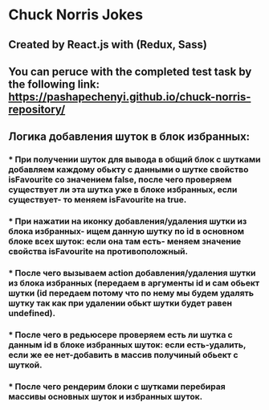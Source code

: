 # Chuck Norris Jokes
## Created by React.js with (Redux, Sass)
## You can peruce with the completed test task by the following link: https://pashapechenyi.github.io/chuck-norris-repository/
## Логика добавления шуток в блок избранных:
### * При получении шуток для вывода в общий блок с шутками добавляем каждому обькту с данными о шутке свойство isFavourite со значением false, после чего проверяем существует ли эта шутка уже в блоке избранных, если существует- то меняем isFavourite на true.     
### * При нажатии на иконку добавления/удаления шутки из блока избранных- ищем данную шутку по id в основном блоке всех шуток: если она там есть- меняем значение свойства isFavourite на противоположный. 
### * После чего вызываем action добавления/удаления шутки из блока избранных (передаем в аргументы id и сам обьект шутки (id передаем потому что по нему мы будем удалять шутку так как при удалении обькт шутки будет равен undefined). 
### * После чего в редьюсере проверяем есть ли шутка с данным id в блоке избранных шуток: если есть-удалить, если же ее нет-добавить в массив получиный обьект с шуткой.
### * После чего рендерим блоки с шутками перебирая массивы основных шуток и избранных шуток.
